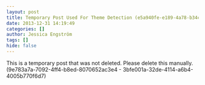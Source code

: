 ```yaml
---
layout: post
title: Temporary Post Used For Theme Detection (e5a940fe-e189-4a78-b34c-290241a9670b - 3bfe001a-32de-4114-a6b4-4005b770f6d7)
date: 2013-12-31 14:19:49
categories: []
author: Jessica Engström
tags: []
hide: false
---
```

<p>This is a temporary post that was not deleted. Please delete this manually. (9e783a7a-7092-4ff4-b8ed-8070652ac3e4 - 3bfe001a-32de-4114-a6b4-4005b770f6d7)</p>
